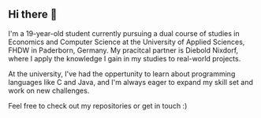 ## Hi there 👋

I'm a 19-year-old student currently pursuing a dual course of studies in Economics and Computer Science at the University of Applied Sciences, FHDW in Paderborn, Germany.
My pracitcal partner is Diebold Nixdorf, where I apply the knowledge I gain in my studies to real-world projects.

At the university, I've had the oppertunity to learn about programming languages like C and Java, and I'm always eager to expand my skill set and work on new challenges.

Feel free to check out my repositories or get in touch :)
<!--
**lennartsch04/lennartsch04** is a ✨ _special_ ✨ repository because its `README.md` (this file) appears on your GitHub profile.

Here are some ideas to get you started:

- 🔭 I’m currently working on ...
- 🌱 I’m currently learning ...
- 👯 I’m looking to collaborate on ...
- 🤔 I’m looking for help with ...
- 💬 Ask me about ...
- 📫 How to reach me: ...
- 😄 Pronouns: ...
- ⚡ Fun fact: ...
-->

